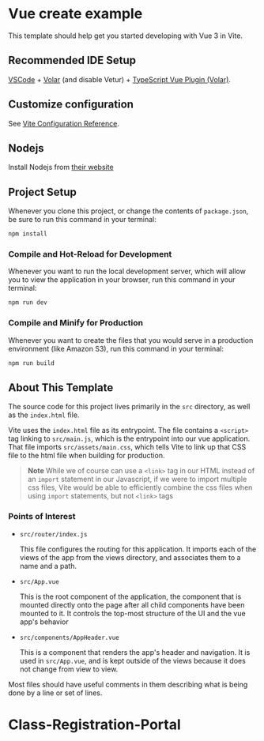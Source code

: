 # Vue create example

This template should help get you started developing with Vue 3 in Vite.

## Recommended IDE Setup

[VSCode](https://code.visualstudio.com/) + [Volar](https://marketplace.visualstudio.com/items?itemName=Vue.volar) (and disable Vetur) + [TypeScript Vue Plugin (Volar)](https://marketplace.visualstudio.com/items?itemName=Vue.vscode-typescript-vue-plugin).

## Customize configuration

See [Vite Configuration Reference](https://vitejs.dev/config/).

## Nodejs

Install Nodejs from [their website](https://nodejs.org/en)

## Project Setup

Whenever you clone this project, or change the contents of `package.json`, be sure to run this command in your terminal:

```sh
npm install
```

### Compile and Hot-Reload for Development

Whenever you want to run the local development server, which will allow you to view the application in your browser, run this command in your terminal:

```sh
npm run dev
```

### Compile and Minify for Production

Whenever you want to create the files that you would serve in a production environment (like Amazon S3), run this command in your terminal:

```sh
npm run build
```

## About This Template

The source code for this project lives primarily in the `src` directory, as well as the `index.html` file.

Vite uses the `index.html` file as its entrypoint. The file contains a `<script>` tag linking to `src/main.js`, which is the entrypoint into our vue application. That file imports `src/assets/main.css`, which tells Vite to link up that CSS file to the html file when building for production.

> **Note**
> While we of course can use a `<link>` tag in our HTML instead of an `import` statement in our Javascript, if we were to import multiple css files, Vite would be able to efficiently combine the css files when using `import` statements, but not `<link>` tags

### Points of Interest

- `src/router/index.js`

  This file configures the routing for this application. It imports each of the views of the app from the views directory, and associates them to a name and a path.

- `src/App.vue`

  This is the root component of the application, the component that is mounted directly onto the page after all child components have been mounted to it. It controls the top-most structure of the UI and the vue app's behavior

- `src/components/AppHeader.vue`

  This is a component that renders the app's header and navigation. It is used in `src/App.vue`, and is kept outside of the views because it does not change from view to view.

Most files should have useful comments in them describing what is being done by a line or set of lines.
# Class-Registration-Portal
